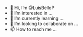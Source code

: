 - 👋 Hi, I’m @LuisBelloP
- 👀 I’m interested in ...
- 🌱 I’m currently learning ...
- 💞️ I’m looking to collaborate on ...
- 📫 How to reach me ...

<!---
LuisBelloP/LuisBelloP is a ✨ special ✨ repository because its `README.md` (this file) appears on your GitHub profile.
You can click the Preview link to take a look at your changes.
--->
